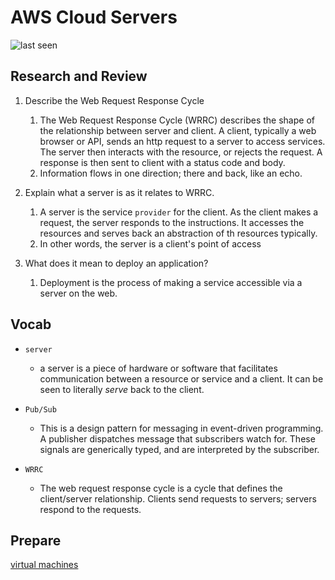 # AWS Cloud Servers

![last seen](https://img.shields.io/github/last-commit/CullenSharp/reading-notes)

## Research and Review

1. Describe the Web Request Response Cycle
    1. The Web Request Response Cycle (WRRC) describes the shape of the relationship between server and client. A client, typically a web browser or API, sends an http request to a server to access services. The server then interacts with the resource, or rejects the request. A response is then sent to client with a status code and body.
    1. Information flows in one direction; there and back, like an echo.

1. Explain what a server is as it relates to WRRC.
    1. A server is the service `provider` for the client. As the client makes a request, the server responds to the instructions. It accesses the resources and serves back an abstraction of th resources typically.
    1. In other words, the server is a client's point of access

1. What does it mean to deploy an application?
    1. Deployment is the process of making a service accessible via a server on the web. 

## Vocab

* `server`
  * a server is a piece of hardware or software that facilitates communication between a resource or service and a client. It can be seen to literally *serve* back to the client.

* `Pub/Sub`
  * This is a design pattern for messaging in event-driven programming. A publisher dispatches message that subscribers watch for. These signals are generically typed, and are interpreted by the subscriber.

* `WRRC`
  * The web request response cycle is a cycle that defines the client/server relationship. Clients send requests to servers; servers respond to the requests.

## Prepare

[virtual machines](https://youtu.be/yIVXjl4SwVo)

